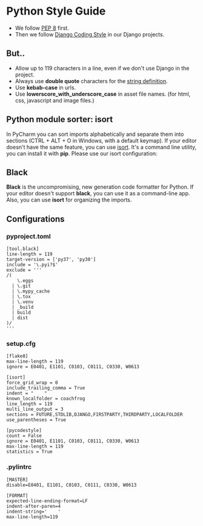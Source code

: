 # Python Style Guide

- We follow [PEP 8](https://www.python.org/dev/peps/pep-0008/) first.
- Then we follow [Django Coding Style](https://docs.djangoproject.com/en/dev/internals/contributing/writing-code/coding-style/) in our Django projects.

## But..

- Allow up to 119 characters in a line, even if we don't use Django in the project.
- Always use **double quote** characters for the [string definition](https://www.python.org/dev/peps/pep-0008/#string-quotes).
- Use **kebab-case** in urls.
- Use **lowerscore_with_underscore_case** in asset file names. (for html, css, javascript and image files.)

## Python module sorter: isort

In PyCharm you can sort imports alphabetically and separate them into sections (CTRL + ALT + O in Windows, with a default keymap). If your editor doesn't have the same feature, you can use [isort](https://pypi.org/project/isort/). It's a command line utility, you can install it with **pip**. Please use our isort configuration:

## Black

**Black** is the uncompromising, new generation code formatter for Python. If your editor doesn't support **black**, you can use it as a command-line app. Also, you can use **isort** for organizing the imports.

## Configurations

### pyproject.toml
```
[tool.black]
line-length = 119
target-version = ['py37', 'py38']
include = '\.pyi?$'
exclude = '''
/(
    \.eggs
  | \.git
  | \.mypy_cache
  | \.tox
  | \.venv
  | _build
  | build
  | dist
)/
'''
```

### setup.cfg
```
[flake8]
max-line-length = 119
ignore = E0401, E1101, C0103, C0111, C0330, W0613

[isort]
force_grid_wrap = 0
include_trailing_comma = True
indent = "    "
known_localfolder = coachfrog
line_length = 119
multi_line_output = 3
sections = FUTURE,STDLIB,DJANGO,FIRSTPARTY,THIRDPARTY,LOCALFOLDER
use_parentheses = True

[pycodestyle]
count = False
ignore = E0401, E1101, C0103, C0111, C0330, W0613
max-line-length = 119
statistics = True
```

### .pylintrc
```
[MASTER]
disable=E0401, E1101, C0103, C0111, C0330, W0613

[FORMAT]
expected-line-ending-format=LF
indent-after-paren=4
indent-string='    '
max-line-length=119
```
